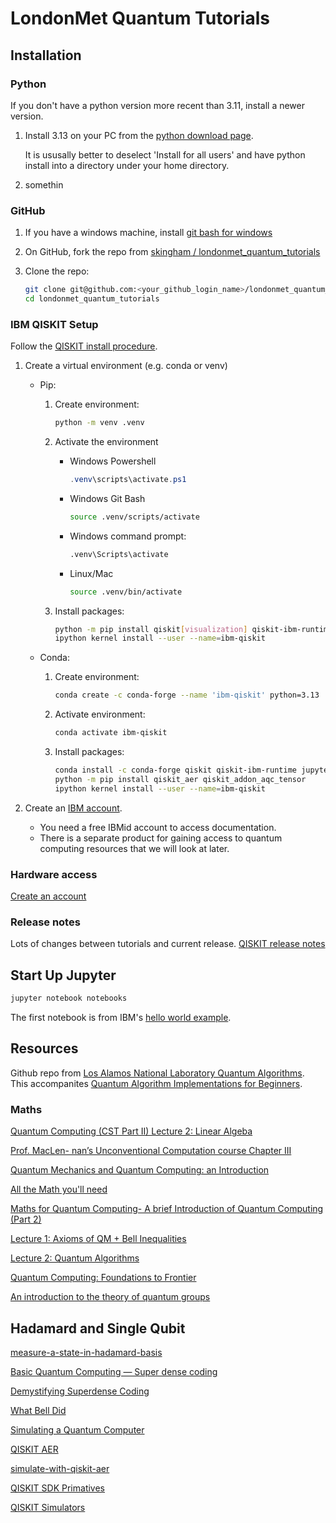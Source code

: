 # LondonMet Quantum Tutorials

## Installation

### Python

If you don't have a python version more recent than 3.11, install a newer version.

1. Install 3.13 on your PC from the [python download page](https://www.python.org/downloads/).

    It is ususally better to deselect 'Install for all users' and have python install into a directory under your home directory.

1. somethin

### GitHub

1. If you have a windows machine, install [git bash for windows](https://dscho.github.io/git-for-windows.github.io/)

1. On GitHub, fork the repo from [skingham / londonmet_quantum_tutorials](https://github.com/skingham/londonmet_quantum_tutorials)

1. Clone the repo:

    ```sh
    git clone git@github.com:<your_github_login_name>/londonmet_quantum_tutorials.git
    cd londonmet_quantum_tutorials
    ```


### IBM QISKIT Setup

Follow the [QISKIT install procedure](https://quantum.cloud.ibm.com/docs/en/guides/install-qiskit).

1. Create a virtual environment (e.g. conda or venv)
    * Pip:
        1. Create environment:

            ```sh
            python -m venv .venv
            ```

        1. Activate the environment
            * Windows Powershell

                ```powershell
                .venv\scripts\activate.ps1
                ```

            * Windows Git Bash

                ```sh
                source .venv/scripts/activate
                ```

            * Windows command prompt:

                ```sh
                .venv\Scripts\activate
                ```

            * Linux/Mac

                ```sh
                source .venv/bin/activate
                ```

        1. Install packages:

            ```sh
            python -m pip install qiskit[visualization] qiskit-ibm-runtime qiskit_aer qiskit_addon_aqc_tensor jupyter
            ipython kernel install --user --name=ibm-qiskit
            ```

    * Conda:
        1. Create environment:

            ```sh
            conda create -c conda-forge --name 'ibm-qiskit' python=3.13
            ```

        1. Activate environment:

            ```sh
            conda activate ibm-qiskit
            ```

        1. Install packages:

            ```sh
            conda install -c conda-forge qiskit qiskit-ibm-runtime jupyter seaborn pydot pylatexenc wrapt rich
            python -m pip install qiskit_aer qiskit_addon_aqc_tensor 
            ipython kernel install --user --name=ibm-qiskit
            ```

1. Create an [IBM account](https://www.ibm.com/account/reg/us-en/signup?formid=urx-19776).
    * You need a free IBMid account to access documentation.
    * There is a separate product for gaining access to quantum computing resources that we will look at later.

### Hardware access

[Create an account](https://)

### Release notes

Lots of changes between tutorials and current release.  [QISKIT release notes](https://docs.quantum.ibm.com/api/qiskit/release-notes)

## Start Up Jupyter

```sh
jupyter notebook notebooks
```

The first notebook is from IBM's [hello world example](https://docs.quantum.ibm.com/guides/hello-world).

## Resources

Github repo from [Los Alamos National Laboratory Quantum Algorithms](https://github.com/lanl/quantum_algorithms).  
This accompanites [Quantum Algorithm Implementations for Beginners](https://doi.org/10.1145/3517340).



### Maths

[Quantum Computing (CST Part II) Lecture 2: Linear Algeba](https://www.cl.cam.ac.uk/teaching/1920/QuantComp/Quantum_Computing_Lecture_2.pdf)

[Prof. MacLen- nan’s Unconventional Computation course Chapter III](https://web.eecs.utk.edu/~bmaclenn/Classes/494-594-UC-F13/handouts/LNUC-III.A.pdf)

[Quantum Mechanics and Quantum Computing: an Introduction](http://www.macs.hw.ac.uk/~des/qcnotesaims17.pdf)

[All the Math you'll need](https://www.intoquantum.pub/p/all-the-math-that-you-need-to-start-312)

[Maths for Quantum Computing- A brief Introduction of Quantum Computing (Part 2)](https://kakashi007.medium.com/maths-for-quantum-computing-a-brief-introduction-of-quantum-computing-part-2-4322c1ab140d)

[Lecture 1: Axioms of QM + Bell Inequalities](https://people.eecs.berkeley.edu/~vazirani/s09quantum/notes/lecture1.pdf)

[Lecture 2: Quantum Algorithms](https://people.eecs.berkeley.edu/~vazirani/s09quantum/notes/lecture2.pdf)

[Quantum Computing: Foundations to Frontier](https://www.henryyuen.net/fall2019/scribe1-2.pdf)

[An introduction to the theory of quantum groups](https://dc.ewu.edu/cgi/viewcontent.cgi?params=/context/theses/article/1035/&path_info=Ryan_Downie_Final_Thesis_Spring_2012.pdf)

## Hadamard and Single Qubit

[measure-a-state-in-hadamard-basis](https://quantumcomputing.stackexchange.com/questions/17798/measure-a-state-in-hadamard-basis)

[Basic Quantum Computing — Super dense coding](https://medium.com/@charlie.thomas_94667/basic-quantum-computing-super-dense-coding-279eeaf233d8)

[Demystifying Superdense Coding](https://medium.com/qiskit/demystifying-superdense-coding-41d46401910e)

[](https://www.monoidal.net/papers/tutorialqpl-1.pdf)

[What Bell Did](https://arxiv.org/pdf/1408.1826)

[Simulating a Quantum Computer](https://medium.com/data-science/simulating-a-quantum-computer-with-qiskit-46eb73f78394)

[QISKIT AER](https://github.com/Qiskit/qiskit-aer)

[simulate-with-qiskit-aer](https://docs.quantum.ibm.com/guides/simulate-with-qiskit-aer)

[QISKIT SDK Primatives](https://docs.quantum.ibm.com/guides/simulate-with-qiskit-sdk-primitives)

[QISKIT Simulators](https://qiskit.github.io/qiskit-aer/tutorials/1_aersimulator.html)
